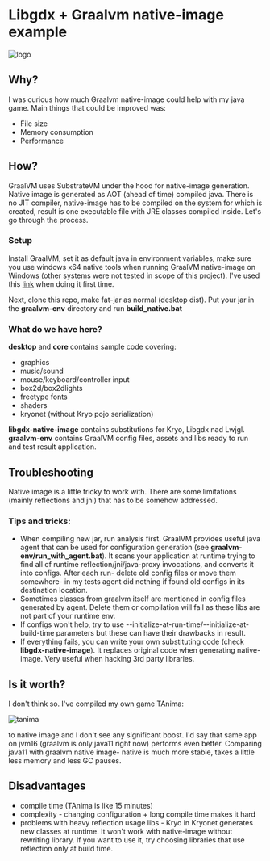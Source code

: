 # Libgdx + Graalvm native-image example
![logo](https://media.giphy.com/media/PI8mWU9WeLFgnKN9E2/giphy.gif)

## Why?
I was curious how much Graalvm native-image could help with my java game.
Main things that could be improved was:
* File size
* Memory consumption
* Performance

## How?
GraalVM uses SubstrateVM under the hood for native-image generation.
Native image is generated as AOT (ahead of time) compiled java.
There is no JIT compiler, native-image has to be compiled on the system for which is created, 
result is one executable file with JRE classes compiled inside.
Let's go through the process.

### Setup
Install GraalVM, set it as default java in environment variables, make sure you use windows x64 native tools when running GraalVM native-image on Windows (other systems were not tested in scope of this project).
I've used this [link](https://tsuyoshiushio.medium.com/playing-with-graalvm-on-windows-10-8be837007b33) when doing it first time.

Next, clone this repo, make fat-jar as normal (desktop dist). Put your jar in the <b>graalvm-env</b> directory and run <b>build_native.bat</b>

### What do we have here?
<b>desktop</b> and <b>core</b> contains sample code covering:
* graphics
* music/sound
* mouse/keyboard/controller input
* box2d/box2dlights
* freetype fonts
* shaders
* kryonet (without Kryo pojo serialization)

<b>libgdx-native-image</b> contains substitutions for Kryo, Libgdx nad Lwjgl.
<br>
<b>graalvm-env</b> contains GraalVM config files, assets and libs ready to run and test result application.

## Troubleshooting 
Native image is a little tricky to work with. 
There are some limitations (mainly reflections and jni) that has to be somehow addressed.

### Tips and tricks:
* When compiling new jar, run analysis first.
GraalVM provides useful java agent that can be used for configuration generation (see <b>graalvm-env/run_with_agent.bat</b>).
  It scans your application at runtime trying to find all of runtime reflection/jni/java-proxy invocations,
  and converts it into configs.
  After each run- delete old config files or move them somewhere- in my tests 
  agent did nothing if found old configs in its destination location.
* Sometimes classes from graalvm itself are mentioned in config files generated by agent. Delete them or compilation will fail as these libs are not part of your runtime env.
* If configs won't help, try to use --initialize-at-run-time/--initialize-at-build-time parameters but these can have their drawbacks in result.
* If everything fails, you can write your own substituting code (check <b>libgdx-native-image</b>).
It replaces original code when generating native-image. Very useful when hacking 3rd party libraries.
  
## Is it worth?
I don't think so. I've compiled my own game TAnima:

![tanima](https://media.giphy.com/media/TiOwMaWAKiQj3DMAAA/giphy.gif)

to native image and I don't see any significant boost. 
I'd say that same app on jvm16 (graalvm is only java11 right now) performs even better.
Comparing java11 with graalvm native image- native is much more stable, takes a little less memory and less GC pauses.

## Disadvantages
* compile time (TAnima is like 15 minutes)
* complexity - changing configuration + long compile time makes it hard
* problems with heavy reflection usage libs - Kryo in Kryonet generates new classes at runtime. It won't work with native-image without rewriting library.
If you want to use it, try choosing libraries that use reflection only at build time.
